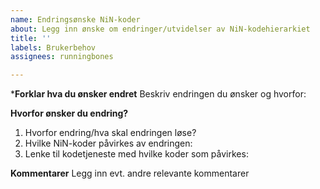 ```yaml
---
name: Endringsønske NiN-koder
about: Legg inn ønske om endringer/utvidelser av NiN-kodehierarkiet
title: ''
labels: Brukerbehov
assignees: runningbones

---
```


***Forklar hva du ønsker endret**
Beskriv endringen du ønsker og hvorfor:

**Hvorfor ønsker du endring?**
1. Hvorfor endring/hva skal endringen løse?
2. Hvilke NiN-koder påvirkes av endringen:
3. Lenke til kodetjeneste med hvilke koder som påvirkes:

**Kommentarer**
Legg inn evt. andre relevante kommentarer
